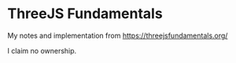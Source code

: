 # ThreeJS Fundamentals

My notes and implementation from <https://threejsfundamentals.org/>

I claim no ownership.
